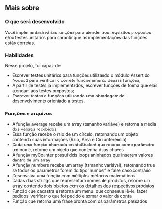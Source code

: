 ## Mais sobre

### O que será desenvolvido

Você implementará várias funções para atender aos requisitos propostos e/ou testes unitários para garantir que as implementações das funções estão corretas.

### Habilidades

Nesse projeto, fui capaz de:

- Escrever testes unitários para funções utilizando o módulo Assert do NodeJS para verificar o correto funcionamento dessas funções;
- A partir de testes já implementados, escrever funções de forma que elas atendam aos testes propostos;
- Escrever testes e funções utilizando uma abordagem de desenvolvimento orientado a testes.

### Funções e arquivos

- A função average recebe um array (tamanho variável) e retorna a média dos valores recebidos
- Essa função recebe o raio de um círculo,
  retornando um objeto contendo suas informações (Raio, Área e Circunferência)
- Dada uma função chamada createStudent que recebe como parâmetro um nome,
  retorne um objeto que contenha duas chaves
- A função myCounter possui dois loops aninhados que inserem valores dentro de um array
- A função numbers recebe um array (tamanho variável),
  retornando true se todos os parâmetros forem do tipo 'number' e false caso contrário
- Desenvolva uma função com múltiplos métodos matemáticos
- Dadas duas strings que representam nomes de produtos,
  retorne um array contendo dois objetos com os detalhes dos respectivos produtos
- Função que cadastra e retorna um menu, que consegue lê-lo, fazer pedidos, verificar o que foi pedido e somar   o valor da conta
- Função que retorna uma frase pronta com os parâmetros passados
